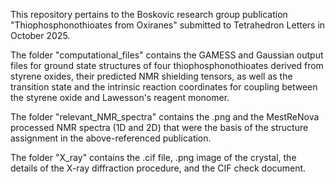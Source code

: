 This repository pertains to the Boskovic research group publication "Thiophosphonothioates from Oxiranes" submitted to Tetrahedron Letters in October 2025. 

The folder "computational_files" contains the GAMESS and Gaussian output files for ground state structures of four thiophosphonothioates derived from styrene oxides, their predicted NMR shielding tensors, as well as the transition state and the intrinsic reaction coordinates for coupling between the styrene oxide and Lawesson's reagent monomer.

The folder "relevant_NMR_spectra" contains the .png and the MestReNova processed NMR spectra (1D and 2D) that were the basis of the structure assignment in the above-referenced publication. 

The folder "X_ray" contains the .cif file, .png image of the crystal, the details of the X-ray diffraction procedure, and the CIF check document. 
